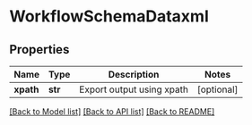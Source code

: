 # WorkflowSchemaDataxml

## Properties
Name | Type | Description | Notes
------------ | ------------- | ------------- | -------------
**xpath** | **str** | Export output using xpath | [optional] 

[[Back to Model list]](../README.md#documentation-for-models) [[Back to API list]](../README.md#documentation-for-api-endpoints) [[Back to README]](../README.md)


